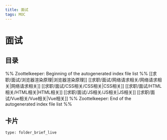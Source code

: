 ```yaml
---
title: 面试
tags: MOC
---
```

# 面试

## 目录



%% Zoottelkeeper: Beginning of the autogenerated index file list  %%
 [[求职/面试/浏览器渲染原理|浏览器渲染原理]]
 [[求职/面试/网络请求相关/网络请求相关|网络请求相关]]
 [[求职/面试/CSS相关/CSS相关|CSS相关]]
 [[求职/面试/HTML相关/HTML相关|HTML相关]]
 [[求职/面试/JS相关/JS相关|JS相关]]
 [[求职/面试/Vue相关/Vue相关|Vue相关]]
%% Zoottelkeeper: End of the autogenerated index file list  %%












## 卡片

```ccard
type: folder_brief_live
```



















